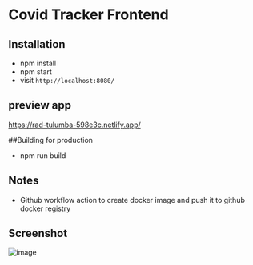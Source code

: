 # Covid Tracker Frontend

## Installation
- npm install
- npm start
- visit `http://localhost:8080/`


## preview app
https://rad-tulumba-598e3c.netlify.app/

##Building for production
- npm run build

## Notes
- Github workflow action to create docker image and push it to github docker registry

## Screenshot
![image](https://user-images.githubusercontent.com/8373619/165259265-9d7b1fed-9842-4cc1-a0d6-fead20f36fe8.png)
